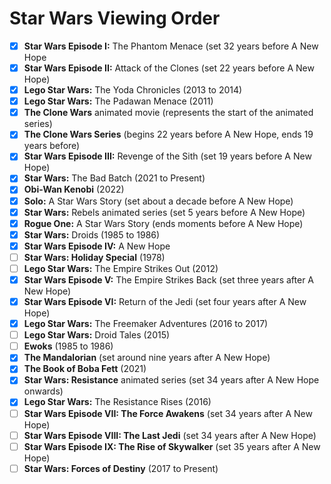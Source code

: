 # Star Wars Viewing Order #

- [x] **Star Wars Episode I:** The Phantom Menace (set 32 years before A New Hope
- [x] **Star Wars Episode II:** Attack of the Clones (set 22 years before A New Hope)
- [x] **Lego Star Wars:** The Yoda Chronicles (2013 to 2014)
- [x] **Lego Star Wars:** The Padawan Menace (2011)
- [x] **The Clone Wars** animated movie (represents the start of the animated series)
- [x] **The Clone Wars Series** (begins 22 years before A New Hope, ends 19 years before)
- [x] **Star Wars Episode III:** Revenge of the Sith (set 19 years before A New Hope)
- [X] **Star Wars:** The Bad Batch (2021 to Present)
- [x] **Obi-Wan Kenobi** (2022)
- [x] **Solo:** A Star Wars Story (set about a decade before A New Hope)
- [x] **Star Wars:** Rebels animated series (set 5 years before A New Hope)
- [x] **Rogue One:** A Star Wars Story (ends moments before A New Hope)
- [x] **Star Wars:** Droids (1985 to 1986)
- [x] **Star Wars Episode IV:** A New Hope
- [ ] **Star Wars: Holiday Special** (1978)
- [ ] **Lego Star Wars:** The Empire Strikes Out (2012)
- [x] **Star Wars Episode V:** The Empire Strikes Back (set three years after A New Hope)
- [x] **Star Wars Episode VI:** Return of the Jedi (set four years after A New Hope)
- [x] **Lego Star Wars:** The Freemaker Adventures (2016 to 2017)
- [ ] **Lego Star Wars:** Droid Tales (2015)
- [ ] **Ewoks** (1985 to 1986)
- [x] **The Mandalorian** (set around nine years after A New Hope)
- [x] **The Book of Boba Fett** (2021)
- [x] **Star Wars: Resistance** animated series (set 34 years after A New Hope onwards)
- [x] **Lego Star Wars:** The Resistance Rises (2016)
- [ ] **Star Wars Episode VII: The Force Awakens** (set 34 years after A New Hope)
- [ ] **Star Wars Episode VIII: The Last Jedi** (set 34 years after A New Hope)
- [ ] **Star Wars Episode IX: The Rise of Skywalker** (set 35 years after A New Hope)
- [ ] **Star Wars: Forces of Destiny** (2017 to Present)
